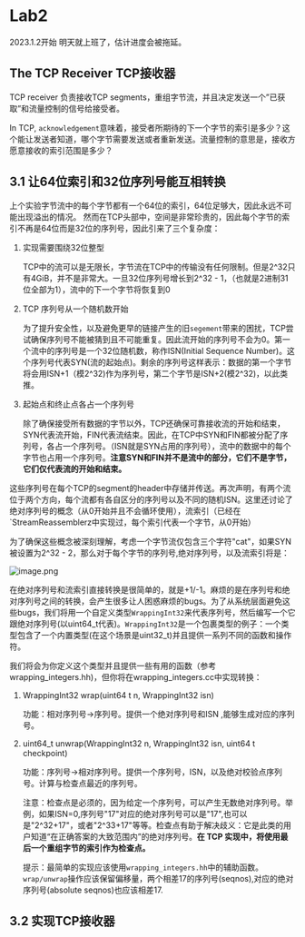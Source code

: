 # Lab2

2023.1.2开始 明天就上班了，估计进度会被拖延。

## The TCP Receiver TCP接收器

TCP receiver 负责接收TCP segments，重组字节流，并且决定发送一个”已获取”和流量控制的信号给接受者。
 
In TCP, `acknowledgement`意味着，接受者所期待的下一个字节的索引是多少？这个能让发送者知道，哪个字节需要发送或者重新发送。流量控制的意思是，接收方愿意接收的索引范围是多少？

## 3.1 让64位索引和32位序列号能互相转换

上个实验字节流中的每个字节都有一个64位的索引，64位足够大，因此永远不可能出现溢出的情况。
然而在TCP头部中，空间是非常珍贵的，因此每个字节的索引不再是64位而是32位的序列号，因此引来了三个复杂度：

1. 实现需要围绕32位整型

    TCP中的流可以是无限长，字节流在TCP中的传输没有任何限制。但是2^32只有4GiB，并不是非常大。一旦32位序列号增长到2^32 - 1，（也就是2进制31位全部为1），流中的下一个字节将恢复到0

2. TCP 序列号从一个随机数开始

    为了提升安全性，以及避免更早的链接产生的旧`segement`带来的困扰，TCP尝试确保序列号不能被猜到且不可能重复。因此流开始的序列号不会为0。第一个流中的序列号是一个32位随机数，称作ISN(Initial Sequence Number)。这个序列号代表SYN(流的起始点)。剩余的序列号这样表示：数据的第一个字节将会用ISN+1（模2^32)作为序列号，第二个字节是ISN+2(模2^32)，以此类推。

3. 起始点和终止点各占一个序列号

    除了确保接受所有数据的字节以外，TCP还确保可靠接收流的开始和结束，SYN代表流开始，FIN代表流结束。因此，在TCP中SYN和FIN都被分配了序列号，各占一个序列号。（ISN就是SYN占用的序列号），流中的数据中的每个字节也占用一个序列号。**注意SYN和FIN并不是流中的部分，它们不是字节，它们仅代表流的开始和结束。**

这些序列号在每个TCP的segment的header中存储并传送。再次声明，有两个流位于两个方向，每个流都有各自区分的序列号以及不同的随机ISN。这里还讨论了绝对序列号的概念（从0开始并且不会循环使用），流索引（已经在`StreamReassemblerz中实现过，每个索引代表一个字节，从0开始）

为了确保这些概念被深刻理解，考虑一个字节流仅包含三个字符"cat"，如果SYN被设置为2^32 - 2，那么对于每个字节的序列号,绝对序列号，以及流索引将是：

![image.png](https://p1-juejin.byteimg.com/tos-cn-i-k3u1fbpfcp/1c04ef589fd84b3bb799b3801f4db3ea~tplv-k3u1fbpfcp-watermark.image?)

在绝对序列号和流索引直接转换是很简单的，就是+1/-1。麻烦的是在序列号和绝对序列号之间的转换，会产生很多让人困惑麻烦的bugs。为了从系统层面避免这些bugs，我们将用一个自定义类型`WrappingInt32`来代表序列号，然后编写一个它跟绝对序列号(以uint64_t代表)。`WrappingInt32`是一个包裹类型的例子：一个类型包含了一个内置类型(在这个场景是uint32_t)并且提供一系列不同的函数和操作符。

我们将会为你定义这个类型并且提供一些有用的函数（参考 wrapping_integers.hh)，但你将在wrapping_integers.cc中实现转换：

1. WrappingInt32 wrap(uint64 t n, WrappingInt32 isn)
    
    功能：相对序列号->序列号。提供一个绝对序列号和ISN ,能够生成对应的序列号。

2. uint64_t unwrap(WrappingInt32 n, WrappingInt32 isn, uint64 t checkpoint)

    功能：序列号->相对序列号。提供一个序列号，ISN，以及绝对校验点序列号。计算与检查点最近的序列号。

    注意：检查点是必须的，因为给定一个序列号，可以产生无数绝对序列号。举例，如果ISN=0,序列号"17"对应的绝对序列号可以是"17",也可以是"2^32+17"，或者"2^33+17"等等。检查点有助于解决歧义：它是此类的用户知道“在正确答案的大致范围内”的绝对序列号。**在 TCP 实现中，将使用最后一个重组字节的索引作为检查点。**

    提示：最简单的实现应该使用`wrapping_integers.hh`中的辅助函数。`wrap/unwrap`操作应该保留偏移量，两个相差17的序列号(seqnos),对应的绝对序列号(absolute seqnos)也应该相差17.



## 3.2 实现TCP接收器